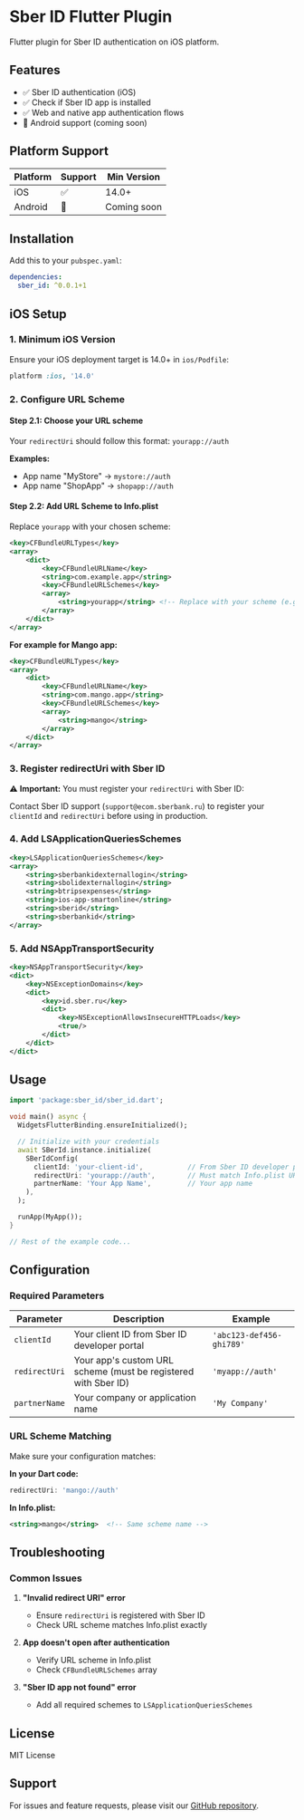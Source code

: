 # Sber ID Flutter Plugin

Flutter plugin for Sber ID authentication on iOS platform.

## Features

- ✅ Sber ID authentication (iOS)
- ✅ Check if Sber ID app is installed
- ✅ Web and native app authentication flows
- 🚧 Android support (coming soon)

## Platform Support

| Platform | Support | Min Version |
|----------|---------|-------------|
| iOS      | ✅      | 14.0+       |
| Android  | 🚧      | Coming soon |

## Installation

Add this to your `pubspec.yaml`:

```yaml
dependencies:
  sber_id: ^0.0.1+1
```

## iOS Setup

### 1. Minimum iOS Version
Ensure your iOS deployment target is 14.0+ in `ios/Podfile`:

```ruby
platform :ios, '14.0'
```

### 2. Configure URL Scheme

#### Step 2.1: Choose your URL scheme
Your `redirectUri` should follow this format: `yourapp://auth`

**Examples:**
- App name "MyStore" → `mystore://auth`
- App name "ShopApp" → `shopapp://auth`

#### Step 2.2: Add URL Scheme to Info.plist

Replace `yourapp` with your chosen scheme:

```xml
<key>CFBundleURLTypes</key>
<array>
    <dict>
        <key>CFBundleURLName</key>
        <string>com.example.app</string>
        <key>CFBundleURLSchemes</key>
        <array>
            <string>yourapp</string> <!-- Replace with your scheme (e.g., mystore, mango) -->
        </array>
    </dict>
</array>
```

**For example for Mango app:**
```xml
<key>CFBundleURLTypes</key>
<array>
    <dict>
        <key>CFBundleURLName</key>
        <string>com.mango.app</string>
        <key>CFBundleURLSchemes</key>
        <array>
            <string>mango</string>
        </array>
    </dict>
</array>
```

### 3. Register redirectUri with Sber ID

⚠️ **Important:** You must register your `redirectUri` with Sber ID:

Contact Sber ID support (`support@ecom.sberbank.ru`) to register your `clientId` and `redirectUri` before using in production.

### 4. Add LSApplicationQueriesSchemes

```xml
<key>LSApplicationQueriesSchemes</key>
<array>
    <string>sberbankidexternallogin</string>
    <string>sbolidexternallogin</string>
    <string>btripsexpenses</string>
    <string>ios-app-smartonline</string>
    <string>sberid</string>
    <string>sberbankid</string>
</array>
```

### 5. Add NSAppTransportSecurity

```xml
<key>NSAppTransportSecurity</key>
<dict>
    <key>NSExceptionDomains</key>
    <dict>
        <key>id.sber.ru</key>
        <dict>
            <key>NSExceptionAllowsInsecureHTTPLoads</key>
            <true/>
        </dict>
    </dict>
</dict>
```

## Usage

```dart
import 'package:sber_id/sber_id.dart';

void main() async {
  WidgetsFlutterBinding.ensureInitialized();

  // Initialize with your credentials
  await SBerId.instance.initialize(
    SBerIdConfig(
      clientId: 'your-client-id',           // From Sber ID developer portal
      redirectUri: 'yourapp://auth',        // Must match Info.plist URL scheme
      partnerName: 'Your App Name',         // Your app name
    ),
  );

  runApp(MyApp());
}

// Rest of the example code...
```

## Configuration

### Required Parameters

| Parameter | Description | Example |
|-----------|-------------|---------|
| `clientId` | Your client ID from Sber ID developer portal | `'abc123-def456-ghi789'` |
| `redirectUri` | Your app's custom URL scheme (must be registered with Sber ID) | `'myapp://auth'` |
| `partnerName` | Your company or application name | `'My Company'` |

### URL Scheme Matching

Make sure your configuration matches:

**In your Dart code:**
```dart
redirectUri: 'mango://auth'
```

**In Info.plist:**
```xml
<string>mango</string>  <!-- Same scheme name -->
```

## Troubleshooting

### Common Issues

1. **"Invalid redirect URI" error**
    - Ensure `redirectUri` is registered with Sber ID
    - Check URL scheme matches Info.plist exactly

2. **App doesn't open after authentication**
    - Verify URL scheme in Info.plist
    - Check `CFBundleURLSchemes` array

3. **"Sber ID app not found" error**
    - Add all required schemes to `LSApplicationQueriesSchemes`


## License

MIT License

## Support

For issues and feature requests, please visit our [GitHub repository](https://github.com/nurullohabduvohidov/sber_id).

